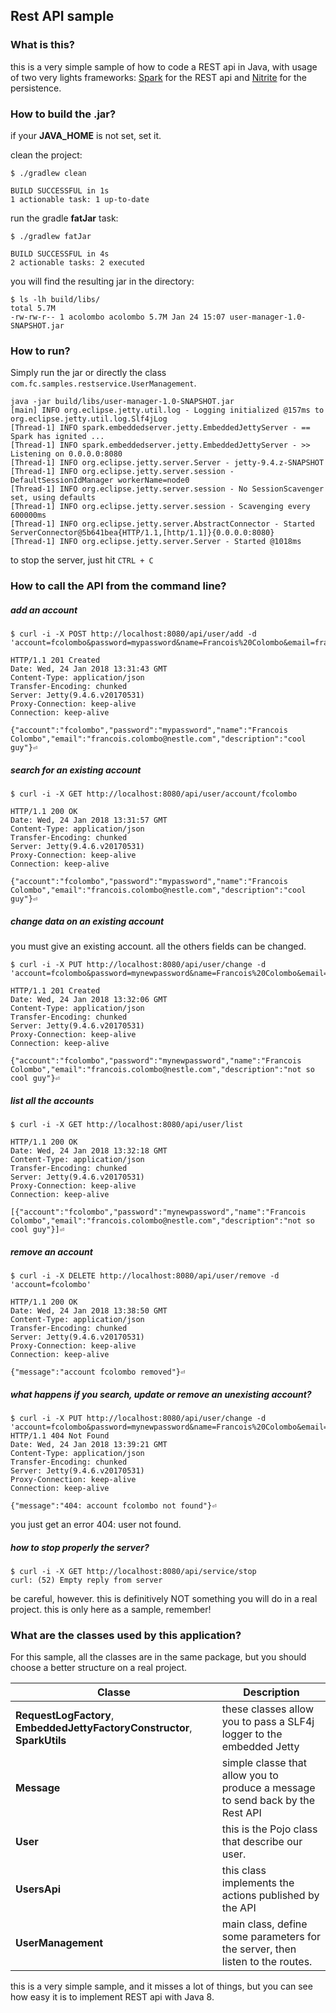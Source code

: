## Rest API sample

### What is this?

this is a very simple sample of how to code a REST api in Java, with usage of two
very lights frameworks: [Spark](http://sparkjava.com) for the REST api and [Nitrite](http://www.dizitart.org/nitrite-database) for the persistence.

### How to build the .jar?

if your **JAVA_HOME** is not set, set it.

clean the project:

    $ ./gradlew clean

    BUILD SUCCESSFUL in 1s
    1 actionable task: 1 up-to-date

run the gradle **fatJar** task:

    $ ./gradlew fatJar
    
    BUILD SUCCESSFUL in 4s
    2 actionable tasks: 2 executed

you will find the resulting jar in the directory:

    $ ls -lh build/libs/
    total 5.7M
    -rw-rw-r-- 1 acolombo acolombo 5.7M Jan 24 15:07 user-manager-1.0-SNAPSHOT.jar

### How to run?

Simply run the jar or directly the class `com.fc.samples.restservice.UserManagement`.

    java -jar build/libs/user-manager-1.0-SNAPSHOT.jar 
    [main] INFO org.eclipse.jetty.util.log - Logging initialized @157ms to org.eclipse.jetty.util.log.Slf4jLog
    [Thread-1] INFO spark.embeddedserver.jetty.EmbeddedJettyServer - == Spark has ignited ...
    [Thread-1] INFO spark.embeddedserver.jetty.EmbeddedJettyServer - >> Listening on 0.0.0.0:8080
    [Thread-1] INFO org.eclipse.jetty.server.Server - jetty-9.4.z-SNAPSHOT
    [Thread-1] INFO org.eclipse.jetty.server.session - DefaultSessionIdManager workerName=node0
    [Thread-1] INFO org.eclipse.jetty.server.session - No SessionScavenger set, using defaults
    [Thread-1] INFO org.eclipse.jetty.server.session - Scavenging every 600000ms
    [Thread-1] INFO org.eclipse.jetty.server.AbstractConnector - Started ServerConnector@5b641bea{HTTP/1.1,[http/1.1]}{0.0.0.0:8080}
    [Thread-1] INFO org.eclipse.jetty.server.Server - Started @1018ms
 
to stop the server, just hit `CTRL + C`

### How to call the API from the command line?

##### add an account

    $ curl -i -X POST http://localhost:8080/api/user/add -d 'account=fcolombo&password=mypassword&name=Francois%20Colombo&email=francois.colombo%40nestle.com&description=cool%20guy'

    HTTP/1.1 201 Created
    Date: Wed, 24 Jan 2018 13:31:43 GMT
    Content-Type: application/json
    Transfer-Encoding: chunked
    Server: Jetty(9.4.6.v20170531)
    Proxy-Connection: keep-alive
    Connection: keep-alive
    
    {"account":"fcolombo","password":"mypassword","name":"Francois Colombo","email":"francois.colombo@nestle.com","description":"cool guy"}⏎                                                                                                                              

##### search for an existing account

    $ curl -i -X GET http://localhost:8080/api/user/account/fcolombo

    HTTP/1.1 200 OK
    Date: Wed, 24 Jan 2018 13:31:57 GMT
    Content-Type: application/json
    Transfer-Encoding: chunked
    Server: Jetty(9.4.6.v20170531)
    Proxy-Connection: keep-alive
    Connection: keep-alive
    
    {"account":"fcolombo","password":"mypassword","name":"Francois Colombo","email":"francois.colombo@nestle.com","description":"cool guy"}⏎ 

##### change data on an existing account

you must give an existing account. all the others fields can be changed.

    $ curl -i -X PUT http://localhost:8080/api/user/change -d 'account=fcolombo&password=mynewpassword&name=Francois%20Colombo&email=francois.colombo%40nestle.com&description=not%20so%20cool%20guy'
    
    HTTP/1.1 201 Created
    Date: Wed, 24 Jan 2018 13:32:06 GMT
    Content-Type: application/json
    Transfer-Encoding: chunked
    Server: Jetty(9.4.6.v20170531)
    Proxy-Connection: keep-alive
    Connection: keep-alive
    
    {"account":"fcolombo","password":"mynewpassword","name":"Francois Colombo","email":"francois.colombo@nestle.com","description":"not so cool guy"}⏎

##### list all the accounts

    $ curl -i -X GET http://localhost:8080/api/user/list
    
    HTTP/1.1 200 OK
    Date: Wed, 24 Jan 2018 13:32:18 GMT
    Content-Type: application/json
    Transfer-Encoding: chunked
    Server: Jetty(9.4.6.v20170531)
    Proxy-Connection: keep-alive
    Connection: keep-alive
    
    [{"account":"fcolombo","password":"mynewpassword","name":"Francois Colombo","email":"francois.colombo@nestle.com","description":"not so cool guy"}]⏎

##### remove an account

    $ curl -i -X DELETE http://localhost:8080/api/user/remove -d 'account=fcolombo'
    
    HTTP/1.1 200 OK
    Date: Wed, 24 Jan 2018 13:38:50 GMT
    Content-Type: application/json
    Transfer-Encoding: chunked
    Server: Jetty(9.4.6.v20170531)
    Proxy-Connection: keep-alive
    Connection: keep-alive
    
    {"message":"account fcolombo removed"}⏎

##### what happens if you search, update or remove an unexisting account?

    $ curl -i -X PUT http://localhost:8080/api/user/change -d 'account=fcolombo&password=mynewpassword&name=Francois%20Colombo&email=francois.colombo%40nestle.com&description=not%20so%20cool%20guy'
    HTTP/1.1 404 Not Found
    Date: Wed, 24 Jan 2018 13:39:21 GMT
    Content-Type: application/json
    Transfer-Encoding: chunked
    Server: Jetty(9.4.6.v20170531)
    Proxy-Connection: keep-alive
    Connection: keep-alive
    
    {"message":"404: account fcolombo not found"}⏎

you just get an error 404: user not found.

##### how to stop properly the server?
                                                                                 
    $ curl -i -X GET http://localhost:8080/api/service/stop
    curl: (52) Empty reply from server

be careful, however. this is definitively NOT something you will do in a real project. this
is only here as a sample, remember!

### What are the classes used by this application?

For this sample, all the classes are in the same package, but you should choose a better structure 
on a real project.

| Classe | Description |
| ----- | ----- |
| **RequestLogFactory**, **EmbeddedJettyFactoryConstructor**, **SparkUtils**| these classes allow you to pass a SLF4j logger to the embedded Jetty |
| **Message** | simple classe that allow you to produce a message to send back by the Rest API |
| **User** | this is the Pojo class that describe our user. |
| **UsersApi** | this class implements the actions published by the API |
| **UserManagement** | main class, define some parameters for the server, then listen to the routes. |

this is a very simple sample, and it misses a lot of things, but you can see how easy it is to implement
REST api with Java 8.